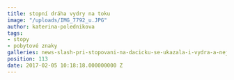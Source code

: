 ```yaml
---
title: stopní dráha vydry na toku
image: "/uploads/IMG_7792_u.JPG"
author: katerina-polednikova
tags:
- stopy
- pobytové znaky
galleries: news-slash-pri-stopovani-na-dacicku-se-ukazala-i-vydra-a-nejen-tam
position: 113
date: 2017-02-05 10:18:18.000000000 Z
---
```

